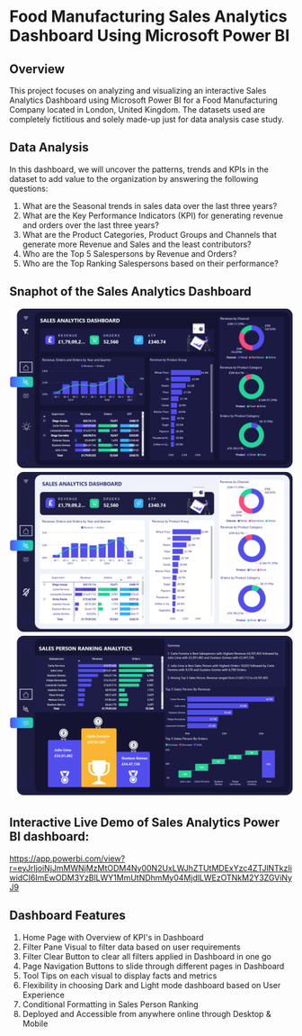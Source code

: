 
# Food Manufacturing Sales Analytics Dashboard Using Microsoft Power BI

## Overview

This project focuses on analyzing and visualizing an interactive Sales Analytics Dashboard using Microsoft Power BI for a Food Manufacturing Company located in London, United Kingdom. The datasets used are completely fictitious and solely made-up just for data analysis case study.
## Data Analysis

In this dashboard, we will uncover the patterns, trends and KPIs in the dataset to add value to the organization by answering the following questions:

1. What are the Seasonal trends in sales data over the last three years?
2. What are the Key Performance Indicators (KPI) for generating revenue and orders over the last three years?
3. What are the Product Categories, Product Groups and Channels that generate more Revenue and Sales and the least contributors?
4. Who are the Top 5 Salespersons by Revenue and Orders?
5. Who are the Top Ranking Salespersons based on their performance?

## Snaphot of the Sales Analytics Dashboard

![](images/Dark.png)
![](images/light.png)
![](images/ranking.png)


## Interactive Live Demo of Sales Analytics Power BI dashboard:

https://app.powerbi.com/view?r=eyJrIjoiNjJmMWNjMzMtODM4Ny00N2UxLWJhZTUtMDExYzc4ZTJlNTkzIiwidCI6ImEwODM3YzBlLWY1MmUtNDhmMy04MjdlLWEzOTNkM2Y3ZGViNyJ9

## Dashboard Features

1. Home Page with Overview of KPI's in Dashboard
2. Filter Pane Visual to filter data based on user requirements
3. Filter Clear Button to clear all filters applied in Dashboard in one go
4. Page Navigation Buttons to slide through different pages in Dashboard
5. Tool Tips on each visual to display facts and metrics
6. Flexibility in choosing Dark and Light mode dashboard based on User Experience
7. Conditional Formatting in Sales Person Ranking
8. Deployed and Accessible from anywhere online through Desktop & Mobile
